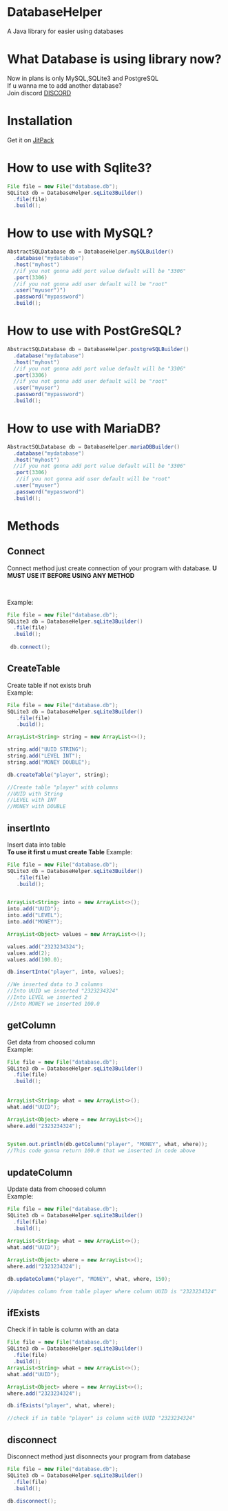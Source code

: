 # DatabaseHelper
A Java library for easier using databases

# What Database is using library now?

Now in plans is only MySQL,SQLite3 and PostgreSQL
<br>
If u wanna me to add another database?
</br>
Join discord [DISCORD](https://discord.gg/94hn6qpj)


# Installation

Get it on [JitPack](https://jitpack.io/#ThePepeYT/databasehelper/-SNAPSHOT)

# How to use with Sqlite3?
```java
File file = new File("database.db");
SQLite3 db = DatabaseHelper.sqLite3Builder()
  .file(file)
  .build();
```
# How to use with MySQL?
```java
AbstractSQLDatabase db = DatabaseHelper.mySQLBuilder()
  .database("mydatabase")
  .host("myhost")
  //if you not gonna add port value default will be "3306"
  .port(3306)
  //if you not gonna add user default will be "root"
  .user("myuser")")
  .password("mypassword")
  .build();
```

# How to use with PostGreSQL?
```java
AbstractSQLDatabase db = DatabaseHelper.postgreSQLBuilder()
  .database("mydatabase")
  .host("myhost")
  //if you not gonna add port value default will be "3306"
  .port(3306)
  //if you not gonna add user default will be "root"
  .user("myuser")
  .password("mypassword")
  .build();
```

# How to use with MariaDB?
```java
AbstractSQLDatabase db = DatabaseHelper.mariaDBBuilder()
  .database("mydatabase")
  .host("myhost")
  //if you not gonna add port value default will be "3306"
  .port(3306)
   //if you not gonna add user default will be "root"
  .user("myuser")
  .password("mypassword")
  .build();
```


# Methods

## Connect
Connect method just create connection of your program with database.
<strong>U MUST USE IT BEFORE USING ANY METHOD</strong>

<br>

Example:
</br>
```java
File file = new File("database.db");
SQLite3 db = DatabaseHelper.sqLite3Builder()
  .file(file)
  .build();
 
 db.connect();

```
## CreateTable
Create table if not exists bruh
<br>
Example:
</br>
```java
File file = new File("database.db");
SQLite3 db = DatabaseHelper.sqLite3Builder()
   .file(file)
   .build();

ArrayList<String> string = new ArrayList<>();

string.add("UUID STRING");
string.add("LEVEL INT");
string.add("MONEY DOUBLE");

db.createTable("player", string);

//Create table "player" with columns
//UUID with String
//LEVEL with INT
//MONEY with DOUBLE
```

## insertInto
Insert data into table
<br>
<strong>To use it first u must create Table</strong>
Example:
</br>
```java
File file = new File("database.db");
SQLite3 db = DatabaseHelper.sqLite3Builder()
   .file(file)
   .build();


ArrayList<String> into = new ArrayList<>();
into.add("UUID");
into.add("LEVEL");
into.add("MONEY");

ArrayList<Object> values = new ArrayList<>();

values.add("2323234324");
values.add(2);
values.add(100.0);

db.insertInto("player", into, values);

//We inserted data to 3 columns
//Into UUID we inserted "2323234324"
//Into LEVEL we inserted 2
//Into MONEY we inserted 100.0

```

## getColumn
Get data from choosed column
<br>
Example:
</br>

```java
File file = new File("database.db");
SQLite3 db = DatabaseHelper.sqLite3Builder()
  .file(file)
  .build();
  
  
ArrayList<String> what = new ArrayList<>();
what.add("UUID");

ArrayList<Object> where = new ArrayList<>();
where.add("2323234324");


System.out.println(db.getColumn("player", "MONEY", what, where));
//This code gonna return 100.0 that we inserted in code above
```

## updateColumn
Update data from choosed column
<br>
Example:
</br>
```java
File file = new File("database.db");
SQLite3 db = DatabaseHelper.sqLite3Builder()
  .file(file)
  .build();
  
ArrayList<String> what = new ArrayList<>();
what.add("UUID");

ArrayList<Object> where = new ArrayList<>();
where.add("2323234324");

db.updateColumn("player", "MONEY", what, where, 150);

//Updates column from table player where column UUID is "2323234324"
```

## ifExists
Check if in table is column with an data

```java
File file = new File("database.db");
SQLite3 db = DatabaseHelper.sqLite3Builder()
  .file(file)
  .build();
ArrayList<String> what = new ArrayList<>();
what.add("UUID");

ArrayList<Object> where = new ArrayList<>();
where.add("2323234324");

db.ifExists("player", what, where);

//check if in table "player" is column with UUID "2323234324"


```

## disconnect
Disconnect method just disonnects your program from database
```java
File file = new File("database.db");
SQLite3 db = DatabaseHelper.sqLite3Builder()
  .file(file)
  .build();
  
db.disconnect();
```
